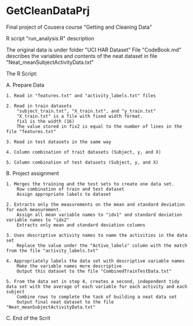 # GetCleanDataPrj
Final project of Cousera course "Getting and Cleaning Data"

R script "run_analysis.R" description

The original data is under folder "UCI HAR Dataset"
File "CodeBook.md" describes the variables and contents of the neat dataset in file "Neat_meanSubjectActivityData.txt"

The R Script:

A. Prepare Data

	1. Read in "features.txt" and "activity_labels.txt" files
	
	2. Read in train datasets
   		"subject_train.txt", "X_train.txt", and "y_train.txt"
   		"X_train.txt" is a file with fixed width format.
   		fix1 is the width (16)
   		The value stored in fix2 is equal to the number of lines in the file "features.txt"
   		
	3. Read in test datasets in the same way
	
	4. Column combination of trait datasets (Subject, y, and X)
	
	5. Column combination of test datasets (Subject, y, and X)
	
B. Project assignment

	1. Merges the training and the test sets to create one data set.
	 	Row combination of train and test dataset
		Assign appropriate labels to dataset
		
	2. Extracts only the measurements on the mean and standard deviation for each measurement.
		Assign all mean variable names to "idx1" and standard deviation variable names to "idx2"
		Extracts only mean and standard deviation columns
		
	3. Uses descriptive activity names to name the activities in the data set
		Replace the value under the "Active_labels" column with the match from the file "activity_labels.txt"
		
	4. Appropriately labels the data set with descriptive variable names
		Make the variable names more descriptive
		Output this dataset to the file "CombinedTrainTestData.txt"
		
	5. From the data set in step 4, creates a second, independent tidy data set with the average of each variable for each activity and each subject
		Combine rows to complete the task of building a neat data set
		Output final neat dataset to the file "Neat_meanSubjectActivityData.txt"
		
C. End of the Scrit
